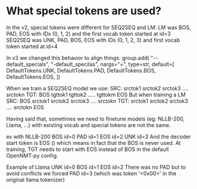 # What special tokens are used?

In the v2, special tokens were different for SEQ2SEQ and LM:
LM was BOS, PAD, EOS with IDs (0, 1, 2) and the first vocab token started at id=3
SEQ2SEQ was UNK, PAD, BOS, EOS with IDs (0, 1, 2, 3) and first vocab token started at id=4

In v3 we changed this behavior to align things:
    group.add(
        "--default_specials",
        "-default_specilas",
        nargs="+",
        type=str,
        default=[
            DefaultTokens.UNK,
            DefaultTokens.PAD,
            DefaultTokens.BOS,
            DefaultTokens.EOS,
        ])

When we train a SEQ2SEQ model we use:
SRC: srctok1 srctok2 srctok3 .... srctokn
TGT: BOS tgttok1 tgttok2 ..... tgttokm EOS
But when training a LM
SRC: BOS srctok1 srctok2 srctok3 .... srctokn
TGT: srctok1 srctok2 srctok3 .... srctokn EOS

Having said that, sometimes we need to finetune models (eg: NLLB-200, Llama, ...) with existing vocab
and special tokens are not the same.

ex with NLLB-200
BOS id=0
PAD id=1
EOS id=2
UNK id=3
And the decoder start token is EOS (</s>) which means in fact that the BOS is never used.
At training, TGT needs to start with EOS instead of BOS in the default OpenNMT-py config.

Example of Llama
UNK id=0
BOS id=1
EOS id=2
There was no PAD but to avoid conflicts we forced PAD id=3 (which was token '<0x00>' in the original llama tokenizer)
